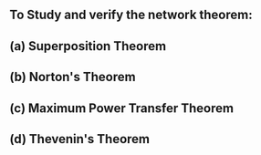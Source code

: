 ## To Study and verify the network theorem: <br>
## (a) Superposition Theorem
## (b) Norton's Theorem
## (c) Maximum Power Transfer Theorem
## (d) Thevenin's Theorem
 